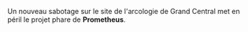 Un nouveau sabotage sur le site de l'arcologie de Grand Central met en péril le projet phare de **Prometheus**.